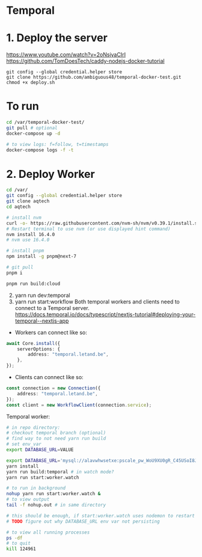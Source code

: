 # Temporal

# 1. Deploy the server

https://www.youtube.com/watch?v=2oNsjyaCIrI
https://github.com/TomDoesTech/caddy-nodejs-docker-tutorial

```
git config --global credential.helper store
git clone https://github.com/ambiguous48/temporal-docker-test.git
chmod +x deploy.sh
```

# To run

```bash
cd /var/temporal-docker-test/
git pull # optional
docker-compose up -d

# to view logs: f=follow, t=timestamps
docker-compose logs -f -t
```

# 2. Deploy Worker

```bash
cd /var/
git config --global credential.helper store
git clone aqtech
cd aqtech

# install nvm
curl -o- https://raw.githubusercontent.com/nvm-sh/nvm/v0.39.1/install.sh | bash
# Restart terminal to use nvm (or use displayed hint command)
nvm install 16.4.0
# nvm use 16.4.0

# install pnpm
npm install -g pnpm@next-7

# git pull
pnpm i

pnpm run build:cloud
```

2. yarn run dev:temporal
3. yarn run start:workflow
   Both temporal workers and clients need to connect to a Temporal server.
   https://docs.temporal.io/docs/typescript/nextjs-tutorial#deploying-your-temporal--nextjs-app

- Workers can connect like so:

```ts
await Core.install({
	serverOptions: {
		address: "temporal.letand.be",
	},
});
```

- Clients can connect like so:

```ts
const connection = new Connection({
	address: "temporal.letand.be",
});
const client = new WorkflowClient(connection.service);
```

Temporal worker:

```bash
# in repo directory:
# checkout temporal branch (optional)
# find way to not need yarn run build
# set env_var
export DATABASE_URL=VALUE

export DATABASE_URL='mysql://alavwhwsetxe:pscale_pw_WoU9XU0gR_C45USoI8JWiJhg6_8CrbH3or9KIuUWjqI@t1cp4lkeutv3.eu-central-2.psdb.cloud/aqaratechdb?sslaccept=strict'
yarn install
yarn run build:temporal # in watch mode?
yarn run start:worker.watch

# to run in background
nohup yarn run start:worker.watch &
# to view output
tail -f nohup.out # in same directory
```

```bash
# this should be enough, if start:worker.watch uses nodemon to restart and pick up the changes
# TODO figure out why DATABASE_URL env var not persisting
```

```bash
# to view all running processes
ps -df
# to quit
kill 124961
```
